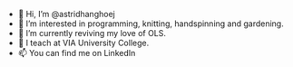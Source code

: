 - 👋 Hi, I’m @astridhanghoej
- 👀 I’m interested in programming, knitting, handspinning and gardening.
- 🌱 I’m currently reviving my love of OLS.
- 💞️ I teach at VIA University College.
- 📫 You can find me on LinkedIn

<!---
astridhanghoej/astridhanghoej is a ✨ special ✨ repository because its `README.md` (this file) appears on your GitHub profile.
You can click the Preview link to take a look at your changes.
--->
